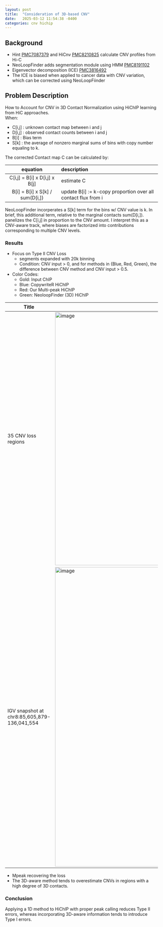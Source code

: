 ```yaml
---
layout: post
title:  "Consideration of 3D-based CNV"
date:   2025-03-12 11:54:38 -0400
categories: cnv hichip
---
```


## Background
- Hint [PMC7087379](https://pmc.ncbi.nlm.nih.gov/articles/PMC7087379/) and HiCnv [PMC8210825](https://pmc.ncbi.nlm.nih.gov/articles/PMC8210825/) calculate CNV profiles from Hi-C
- NeoLoopFinder adds segmentation module using HMM [PMC8191102](https://pmc.ncbi.nlm.nih.gov/articles/PMC8191102/)
- Eigenvector decomposition (ICE) [PMC3816492](https://pmc.ncbi.nlm.nih.gov/articles/PMC3816492/)
- The ICE is biased when applied to cancer data with CNV variation, which can be corrected using NeoLoopFiinder

## Problem Description

How to Account for CNV in 3D Contact Normalization using HiChIP learning from HiC approaches. 
</br>When:
- C[i,j] : unknown contact map between i and j
- D[i,j] : observed contact counts between i and j
- B[i] : Bias term
- S[k] : the average of nonzero marginal sums of bins with copy number equaling to k.

The corrected Contact map C can be calculated by:

| equation | description |
| :-: | :- |
| C[i,j] = B[i] x D[i,j] x B[j] | estimate C  |
| B[i] = B[i] x S[k] / sum(D[i,]) | update B[i] := k-copy proportion over all contact flux from i |

NeoLoopFinder incorperates a S[k] term for the bins w/ CNV value is k. 
In brief, this additional term, relative to the marginal contacts sum(D[i,]). 
panelizes the C[i,j] in proportion to the CNV amount.
I interpret this as a CNV-aware track, where biases are factorized into contributions corresponding to multiple CNV levels.
  
### Results
- Focus on Type II CNV Loss
  - segments expanded with 20k binning
  - Condition: CNV input > 0, and for methods in {Blue, Red, Green}, the difference between CNV method and CNV input > 0.5.
- Color Codes:
  - Gold: Input ChIP
  - Blue: CopywriteR HiChIP
  - Red: Our Multi-peak HiChIP
  - Green: NeoloopFinder (3D) HiChIP
  

| Title | figure |
| - | - |
| 35 CNV loss regions | <img width="832" alt="image" src="https://github.com/user-attachments/assets/aa154f09-2701-4b6d-9518-7f87ec816eb2" /> | 
| IGV snapshot at chr8:85,605,879-136,041,554 | <img width="984" alt="image" src="https://github.com/user-attachments/assets/0e1079ae-4598-43f7-9e47-899be1ac13f2" /> | 


- Mpeak recovering the loss
- The 3D-aware method tends to overestimate CNVs in regions with a high degree of 3D contacts.

### Conclusion
Applying a 1D method to HiChIP with proper peak calling reduces Type II errors, whereas incorporating 3D-aware information tends to introduce Type I errors.

